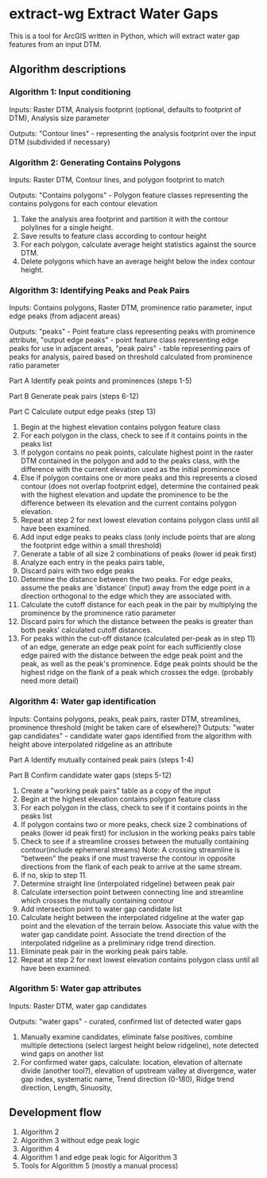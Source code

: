 # extract-wg Extract Water Gaps

This is a tool for ArcGIS written in Python, which will extract water gap features from an input DTM.

## Algorithm descriptions

### Algorithm 1: Input conditioning

Inputs: Raster DTM, Analysis footprint (optional, defaults to footprint of DTM), Analysis size parameter

Outputs: 	"Contour lines" - representing the analysis footprint over the input DTM (subdivided if necessary)


### Algorithm 2: Generating Contains Polygons

Inputs: Raster DTM, Contour lines, and polygon footprint to match

Outputs: "Contains polygons" - Polygon feature classes representing the contains polygons for each contour elevation 
1. Take the analysis area footprint and partition it with the contour polylines for a single height.
2. Save results to feature class according to contour height
3. For each polygon, calculate average height statistics against the source DTM.
4. Delete polygons which have an average height below the index contour height.


### Algorithm 3: Identifying Peaks and Peak Pairs

Inputs: Contains polygons, Raster DTM, prominence ratio parameter, input edge peaks (from adjacent areas)

Outputs: 	"peaks" - Point feature class representing peaks with prominence attribute, 
			"output edge peaks" - point feature class representing edge peaks for use in adjacent areas, 
			"peak pairs" - table representing pairs of peaks for analysis, paired based on threshold calculated from prominence ratio parameter

Part A Identify peak points and prominences (steps 1-5)

Part B Generate peak pairs (steps 6-12)

Part C Calculate output edge peaks (step 13)

1. Begin at the highest elevation contains polygon feature class
2. For each polygon in the class, check to see if it contains points in the peaks list
3. If polygon contains no peak points, calculate highest point in the raster DTM contained in the polygon and add to the peaks class, with the difference with the current elevation used as the initial prominence
4. Else if polygon contains one or more peaks and this represents a closed contour (does not overlap footprint edge), determine the contained peak with the highest elevation and update the prominence to be the difference between its elevation and the current contains polygon elevation.
5. Repeat at step 2 for next lowest elevation contains polygon class until all have been examined.
6. Add input edge peaks to peaks class (only include points that are along the footprint edge within a small threshold)
7. Generate a table of all size 2 combinations of peaks (lower id peak first)
8. Analyze each entry in the peaks pairs table, 
9. Discard pairs with two edge peaks
10. Determine the distance between the two peaks. For edge peaks, assume the peaks are 'distance' (input) away from the edge point in a direction orthogonal to the edge which they are associated with.
11. Calculate the cutoff distance for each peak in the pair by multiplying the prominence by the prominence ratio parameter
12. Discard pairs for which the distance between the peaks is greater than both peaks' calculated cutoff distances.
13. For peaks within the cut-off distance (calculated per-peak as in step 11) of an edge, generate an edge peak point for each sufficiently close edge paired with the distance between the edge peak point and the peak, as well as the peak's prominence. Edge peak points should be the highest ridge on the flank of a peak which crosses the edge. (probably need more detail)


### Algorithm 4: Water gap identification
Inputs: Contains polygons, peaks, peak pairs, raster DTM, streamlines, prominence threshold (might be taken care of elsewhere)?
Outputs:	"water gap candidates" - candidate water gaps identified from the algorithm with height above interpolated ridgeline as an attribute

Part A Identify mutually contained peak pairs (steps 1-4)

Part B Confirm candidate water gaps (steps 5-12)

1. Create a "working peak pairs" table as a copy of the input
2. Begin at the highest elevation contains polygon feature class
3. For each polygon in the class, check to see if it contains points in the peaks list
4. If polygon contains two or more peaks, check size 2 combinations of peaks (lower id peak first) for inclusion in the working peaks pairs table
5. Check to see if a streamline crosses between the mutually containing contour(include ephemeral streams) 
		Note: A crossing streamline is "between" the peaks if one must traverse the contour in opposite directions from the flank of each peak to arrive at the same stream.
6. If no, skip to step 11.
7. Determine straight line (interpolated ridgeline) between peak pair
8. Calculate intersection point between connecting line and streamline which crosses the mutually containing contour
9. Add intersection point to water gap candidate list
10. Calculate height between the interpolated ridgeline at the water gap point and the elevation of the terrain below. Associate this value with the water gap candidate point. Associate the trend direction of the interpolated ridgeline as a preliminary ridge trend direction.
11. Eliminate peak pair in the working peak pairs table.
12. Repeat at step 2 for next lowest elevation contains polygon class until all have been examined.


### Algorithm 5: Water gap attributes

Inputs: Raster DTM, water gap candidates

Outputs:	"water gaps" - curated, confirmed list of detected water gaps

1. Manually examine candidates, eliminate false positives, combine multiple detections (select largest height below ridgeline), note detected wind gaps on another list
2. For confirmed water gaps, calculate: 
		location, elevation of alternate divide (another tool?),
		elevation of upstream valley at divergence,
		water gap index,
		systematic name,
		Trend direction (0-180),
		Ridge trend direction,
		Length,
		Sinuosity,
    
 ## Development flow
 1. Algorithm 2
 1. Algorithm 3 without edge peak logic
 1. Algorithm 4
 1. Algorithm 1 and edge peak logic for Algorithm 3
 1. Tools for Algorithm 5 (mostly a manual process)
